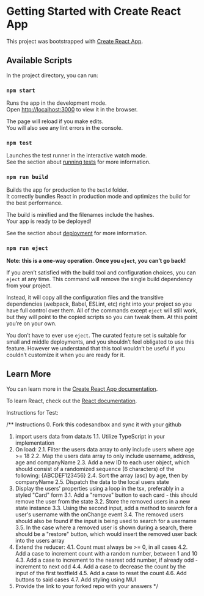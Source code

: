 # Getting Started with Create React App

This project was bootstrapped with [Create React App](https://github.com/facebook/create-react-app).

## Available Scripts

In the project directory, you can run:

### `npm start`

Runs the app in the development mode.\
Open [http://localhost:3000](http://localhost:3000) to view it in the browser.

The page will reload if you make edits.\
You will also see any lint errors in the console.

### `npm test`

Launches the test runner in the interactive watch mode.\
See the section about [running tests](https://facebook.github.io/create-react-app/docs/running-tests) for more information.

### `npm run build`

Builds the app for production to the `build` folder.\
It correctly bundles React in production mode and optimizes the build for the best performance.

The build is minified and the filenames include the hashes.\
Your app is ready to be deployed!

See the section about [deployment](https://facebook.github.io/create-react-app/docs/deployment) for more information.

### `npm run eject`

**Note: this is a one-way operation. Once you `eject`, you can’t go back!**

If you aren’t satisfied with the build tool and configuration choices, you can `eject` at any time. This command will remove the single build dependency from your project.

Instead, it will copy all the configuration files and the transitive dependencies (webpack, Babel, ESLint, etc) right into your project so you have full control over them. All of the commands except `eject` will still work, but they will point to the copied scripts so you can tweak them. At this point you’re on your own.

You don’t have to ever use `eject`. The curated feature set is suitable for small and middle deployments, and you shouldn’t feel obligated to use this feature. However we understand that this tool wouldn’t be useful if you couldn’t customize it when you are ready for it.

## Learn More

You can learn more in the [Create React App documentation](https://facebook.github.io/create-react-app/docs/getting-started).

To learn React, check out the [React documentation](https://reactjs.org/).


Instructions for Test:

/** Instructions
   0. Fork this codesandbox and sync it with your github 
   1. import users data from data.ts
   1.1. Utilize TypeScript in your implementation
   2. On load:
   2.1. Filter the users data array to only include users where age >= 18
   2.2. Map the users data array to only include username, address, age and companyName
   2.3. Add a new ID to each user object, which should consist of a randomized sequence (6 characters) of the following: {ABCDEF123456}
   2.4. Sort the array (asc) by age, then by companyName
   2.5. Dispatch the data to the local users state
   3. Display the users' properties using a loop in the tsx, preferably in a styled "Card" form
   3.1. Add a "remove" button to each card - this should remove the user from the state
   3.2. Store the removed users in a new state instance
   3.3. Using the second input, add a method to search for a user's username with the onChange event
   3.4. The removed users should also be found if the input is being used to search for a username
   3.5. In the case where a removed user is shown during a search, there should be a "restore" button, which would insert the removed user back into the users array
   4. Extend the reducer:
   4.1. Count must always be >= 0, in all cases
   4.2. Add a case to increment count with a random number, between 1 and 10
   4.3. Add a case to increment to the nearest odd number, if already odd - increment to next odd
   4.4. Add a case to decrease the count by the input of the first textfield
   4.5. Add a case to reset the count
   4.6. Add buttons to said cases
   4.7. Add styling using MUI
   5. Provide the link to your forked repo with your answers
   */